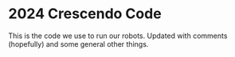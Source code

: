 # 2024 Crescendo Code
This is the code we use to run our robots. Updated with comments (hopefully) and some general other things. 
